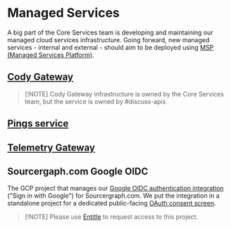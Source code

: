 # Managed Services

A big part of the Core Services team is developing and maintaining our managed cloud services infrastructure.
Going forward, new managed services - internal and external - should aim to be deployed using [MSP (Managed Services Platform)](./platform.md).

## [Cody Gateway](../../cody/cody-gateway/index.md)

> [!NOTE] Cody Gateway infrastructure is owned by the Core Services team, but the service is owned by #discuss-apis

## [Pings service](./pings.md)

## [Telemetry Gateway](./telemetry-gateway.md)

## Sourcergaph.com Google OIDC

The GCP project that manages our [Google OIDC authentication integration](https://console.cloud.google.com/apis/credentials/oauthclient/394401733494-3ekkk0qr3qvg7b3l1imqcgsh3ej710eq.apps.googleusercontent.com?project=sourcegraph-com-ggl-oidc) ("Sign in with Google") for Sourcergraph.com. We put the integration in a standalone project for a dedicated public-facing [OAuth consent screen](https://console.cloud.google.com/apis/credentials/consent?project=sourcegraph-com-ggl-oidc).

> [!NOTE] Please use [Entitle](https://app.entitle.io/request?targetType=resource&duration=10800&justification=Add%20your%20justifications%20here&integrationId=134476cb-0bd6-4c6d-a89f-e1550988bdd7&resourceId=9434ed31-8a2a-425d-a9e7-899b257f3ddf&roleId=5ba5e5cf-53d2-496b-8d25-52b8fc92e637&grantMethodId=5ba5e5cf-53d2-496b-8d25-52b8fc92e637) to request access to this project.

